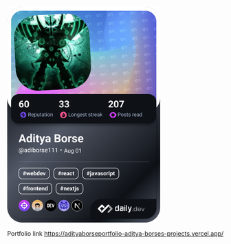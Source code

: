 <a href="https://app.daily.dev/adityaborse"><img src="https://github.com/adiborse111/adiborse111/blob/main/devcard.png" width="356" alt="Aditya Borse's Dev Card"/></a>

Portfolio link 
https://adityaborseportfolio-aditya-borses-projects.vercel.app/
